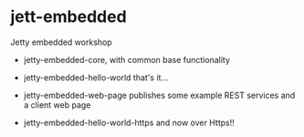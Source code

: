 # jett-embedded

Jetty embedded workshop

- jetty-embedded-core, with common base functionality

- jetty-embedded-hello-world that's it...

- jetty-embedded-web-page publishes some example REST services and a client web page

- jetty-embedded-hello-world-https and now over Https!!

